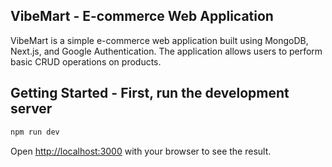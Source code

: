 ## VibeMart - E-commerce Web Application

VibeMart is a simple e-commerce web application built using MongoDB, Next.js, and Google Authentication. The application allows users to perform basic CRUD operations on products.

## Getting Started - First, run the development server

```bash
npm run dev
```

Open [http://localhost:3000](http://localhost:3000) with your browser to see the result.
